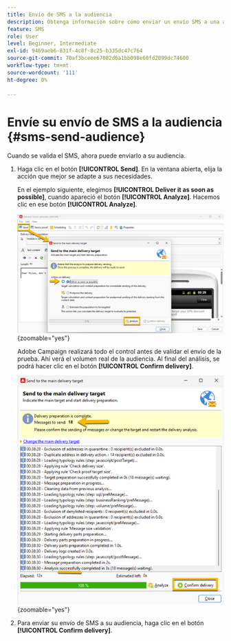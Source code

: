```yaml
---
title: Envío de SMS a la audiencia
description: Obtenga información sobre cómo enviar un envío SMS a una audiencia
feature: SMS
role: User
level: Beginner, Intermediate
exl-id: 9469aeb6-831f-4c8f-8c25-b335dc47c764
source-git-commit: 70af3bceee67082d6a1bb098e60fd2899dc74600
workflow-type: tm+mt
source-wordcount: '111'
ht-degree: 0%

---
```


# Envíe su envío de SMS a la audiencia {#sms-send-audience}

Cuando se valida el SMS, ahora puede enviarlo a su audiencia.

1. Haga clic en el botón **[!UICONTROL Send]**.
En la ventana abierta, elija la acción que mejor se adapte a sus necesidades.

   En el ejemplo siguiente, elegimos **[!UICONTROL Deliver it as soon as possible]**, cuando apareció el botón **[!UICONTROL Analyze]**. Hacemos clic en ese botón **[!UICONTROL Analyze]**.

   ![](assets/send_action.png){zoomable="yes"}

   Adobe Campaign realizará todo el control antes de validar el envío de la prueba. Ahí verá el volumen real de la audiencia. Al final del análisis, se podrá hacer clic en el botón **[!UICONTROL Confirm delivery]**.

   ![](assets/send_analyze.png){zoomable="yes"}

1. Para enviar su envío de SMS a su audiencia, haga clic en el botón **[!UICONTROL Confirm delivery]**.
